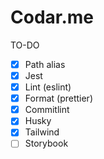 # Codar.me

TO-DO

- [x] Path alias
- [x] Jest
- [x] Lint (eslint)
- [x] Format (prettier)
- [x] Commitlint
- [x] Husky
- [x] Tailwind
- [ ] Storybook
